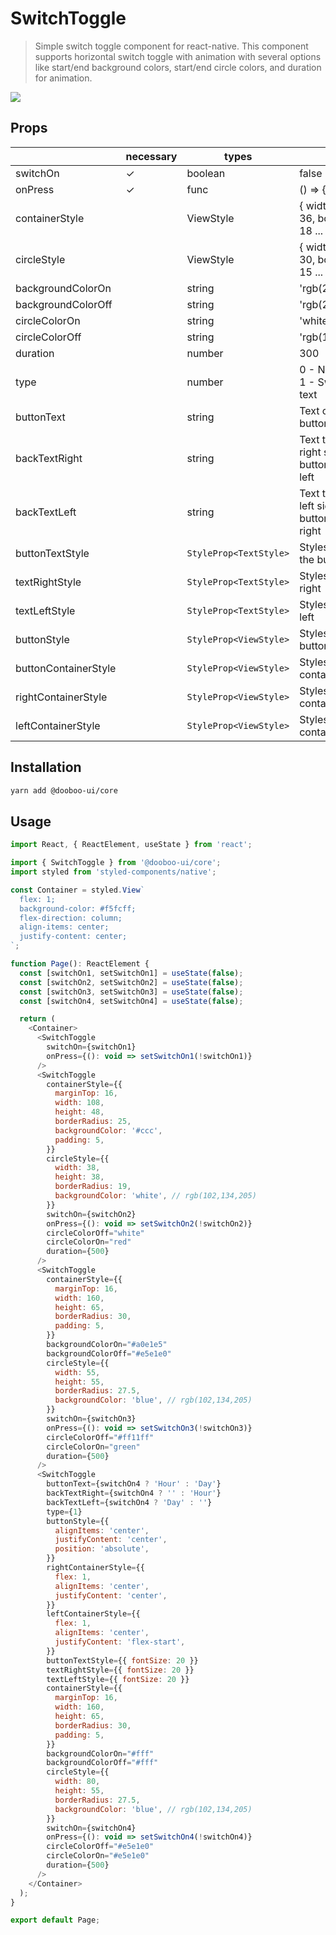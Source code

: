 # SwitchToggle

> Simple switch toggle component for react-native. This component supports horizontal switch toggle with animation with several options like start/end background colors, start/end circle colors, and duration for animation.

<img src="https://firebasestorage.googleapis.com/v0/b/bookoo-89f6c.appspot.com/o/switch-toggle.gif?alt=media&token=a9dc36e0-3c25-45dc-bbb7-8b095a716dc8"/>

## Props

|                      | necessary | types                  | default                                                  |
| -------------------- | --------- | ---------------------- | -------------------------------------------------------- |
| switchOn             | ✓         | boolean                | false                                                    |
| onPress              | ✓         | func                   | () => {}                                                 |
| containerStyle       |           | ViewStyle              | { width: 72, height: 36, borderRadius: 18 ... }          |
| circleStyle          |           | ViewStyle              | { width: 30, height: 30, borderRadius: 15 ... }          |
| backgroundColorOn    |           | string                 | 'rgb(227,227,227)'                                       |
| backgroundColorOff   |           | string                 | 'rgb(215,215,215)'                                       |
| circleColorOn        |           | string                 | 'white'                                                  |
| circleColorOff       |           | string                 | 'rgb(102,134,205)'                                       |
| duration             |           | number                 | 300                                                      |
| type                 |           | number                 | 0 - Normal switch, 1 - Switch with a text                |
| buttonText           |           | string                 | Text on-top of the button                                |
| backTextRight        |           | string                 | Text to appear in right side when button toggled to left |
| backTextLeft         |           | string                 | Text to appear in left side when button toggled to right |
| buttonTextStyle      |           | `StyleProp<TextStyle>` | Styles for text on the button                            |
| textRightStyle       |           | `StyleProp<TextStyle>` | Styles for text in right                                 |
| textLeftStyle        |           | `StyleProp<TextStyle>` | Styles for text in left                                  |
| buttonStyle          |           | `StyleProp<ViewStyle>` | Styles for the button                                    |
| buttonContainerStyle |           | `StyleProp<ViewStyle>` | Styles for button container                              |
| rightContainerStyle  |           | `StyleProp<ViewStyle>` | Styles for right text container                          |
| leftContainerStyle   |           | `StyleProp<ViewStyle>` | Styles for left text container                           |

## Installation

```sh
yarn add @dooboo-ui/core
```

## Usage

```javascript
import React, { ReactElement, useState } from 'react';

import { SwitchToggle } from '@dooboo-ui/core';
import styled from 'styled-components/native';

const Container = styled.View`
  flex: 1;
  background-color: #f5fcff;
  flex-direction: column;
  align-items: center;
  justify-content: center;
`;

function Page(): ReactElement {
  const [switchOn1, setSwitchOn1] = useState(false);
  const [switchOn2, setSwitchOn2] = useState(false);
  const [switchOn3, setSwitchOn3] = useState(false);
  const [switchOn4, setSwitchOn4] = useState(false);

  return (
    <Container>
      <SwitchToggle
        switchOn={switchOn1}
        onPress={(): void => setSwitchOn1(!switchOn1)}
      />
      <SwitchToggle
        containerStyle={{
          marginTop: 16,
          width: 108,
          height: 48,
          borderRadius: 25,
          backgroundColor: '#ccc',
          padding: 5,
        }}
        circleStyle={{
          width: 38,
          height: 38,
          borderRadius: 19,
          backgroundColor: 'white', // rgb(102,134,205)
        }}
        switchOn={switchOn2}
        onPress={(): void => setSwitchOn2(!switchOn2)}
        circleColorOff="white"
        circleColorOn="red"
        duration={500}
      />
      <SwitchToggle
        containerStyle={{
          marginTop: 16,
          width: 160,
          height: 65,
          borderRadius: 30,
          padding: 5,
        }}
        backgroundColorOn="#a0e1e5"
        backgroundColorOff="#e5e1e0"
        circleStyle={{
          width: 55,
          height: 55,
          borderRadius: 27.5,
          backgroundColor: 'blue', // rgb(102,134,205)
        }}
        switchOn={switchOn3}
        onPress={(): void => setSwitchOn3(!switchOn3)}
        circleColorOff="#ff11ff"
        circleColorOn="green"
        duration={500}
      />
      <SwitchToggle
        buttonText={switchOn4 ? 'Hour' : 'Day'}
        backTextRight={switchOn4 ? '' : 'Hour'}
        backTextLeft={switchOn4 ? 'Day' : ''}
        type={1}
        buttonStyle={{
          alignItems: 'center',
          justifyContent: 'center',
          position: 'absolute',
        }}
        rightContainerStyle={{
          flex: 1,
          alignItems: 'center',
          justifyContent: 'center',
        }}
        leftContainerStyle={{
          flex: 1,
          alignItems: 'center',
          justifyContent: 'flex-start',
        }}
        buttonTextStyle={{ fontSize: 20 }}
        textRightStyle={{ fontSize: 20 }}
        textLeftStyle={{ fontSize: 20 }}
        containerStyle={{
          marginTop: 16,
          width: 160,
          height: 65,
          borderRadius: 30,
          padding: 5,
        }}
        backgroundColorOn="#fff"
        backgroundColorOff="#fff"
        circleStyle={{
          width: 80,
          height: 55,
          borderRadius: 27.5,
          backgroundColor: 'blue', // rgb(102,134,205)
        }}
        switchOn={switchOn4}
        onPress={(): void => setSwitchOn4(!switchOn4)}
        circleColorOff="#e5e1e0"
        circleColorOn="#e5e1e0"
        duration={500}
      />
    </Container>
  );
}

export default Page;
```
